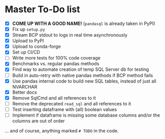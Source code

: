 # Master To-Do list

- [x] **COME UP WITH A GOOD NAME!** (`pandasql` is already taken in PyPI)
- [x] Fix up `setup.py`
- [x] Stream BCP stdout to logs in real time asynchronously
- [x] Upload to PyPI
- [x] Upload to conda-forge
- [x] Set up CI/CD
- [ ] Write more tests for 100% code coverage
- [x] Benchmarks vs. regular pandas methods
- [x] Find way to automate creation of temp SQL Server db for testing
- [ ] Build in auto-retry with native pandas methods if BCP method fails
- [x] Use pandas internal code to build new SQL tables, instead of just all NVARCHAR
- [x] Better docs
- [x] Remove SqlCmd and all references to it
- [ ] Remove the deprecated `read_sql` and all references to it
- [ ] Test inserting dataframe with (all) boolean values
- [ ] Implement if dataframe is missing some database columns and/or the columns are out of order

... and of course, anything marked `# TODO` in the code.
